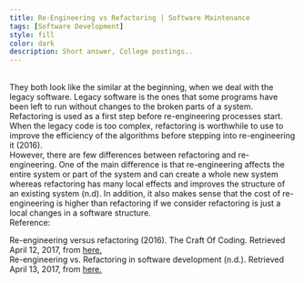 ```yaml
---
title: Re-Engineering vs Refactoring | Software Maintenance
tags: [Software Development]
style: fill
color: dark
description: Short answer, College postings..
---
```


<br>
They both look like the similar at the beginning, when we deal with the legacy software. Legacy software is the ones that some programs have been left to run without changes to the broken parts of a system. Refactoring is used as a first step before re-engineering processes start. When the legacy code is too complex, refactoring is worthwhile to use to improve the efficiency of the algorithms before stepping into re-engineering it (2016).

<br>
However, there are few differences between refactoring and re-engineering. One of the main difference is that re-engineering affects the entire system or part of the system and can create a whole new system whereas refactoring has many local effects and improves the structure of an existing system (n.d). In addition, it also makes sense that the cost of re-engineering is higher than refactoring if we consider refactoring is just a local changes in a software structure.

<br>
Reference:

Re-engineering versus refactoring (2016). The Craft Of Coding. Retrieved April 12, 2017, from [here.](https://craftofcoding.wordpress.com/2016/02/23/re-engineering-versus-refactoring/) <br>
Re-engineering vs. Refactoring in software development (n.d.). Retrieved April 13, 2017, from [here.](http://newserverside.blogspot.com/2011/09/re-engineering-vs-refactoring-in.html)
